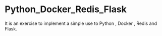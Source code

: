 # Python_Docker_Redis_Flask
It is an exercise to implement a simple use to Python , Docker , Redis and Flask.
